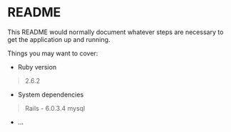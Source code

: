 # README

This README would normally document whatever steps are necessary to get the
application up and running.

Things you may want to cover:

* Ruby version
> 2.6.2

* System dependencies
> Rails - 6.0.3.4
> mysql

* ...
